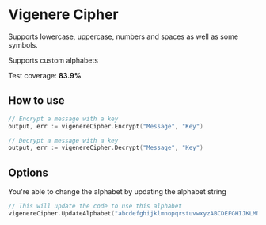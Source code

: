 # Vigenere Cipher

Supports lowercase, uppercase, numbers and spaces as well as some symbols.

Supports custom alphabets

Test coverage: **83.9%**

## How to use

```go
// Encrypt a message with a key
output, err := vigenereCipher.Encrypt("Message", "Key")

// Decrypt a message with a key
output, err := vigenereCipher.Decrypt("Message", "Key")
```

## Options

You're able to change the alphabet by updating the alphabet string

```go
// This will update the code to use this alphabet
vigenereCipher.UpdateAlphabet("abcdefghijklmnopqrstuvwxyzABCDEFGHIJKLMNOPQRSTUVWXYZ0123456789 ?!:;.,-_<>*'|=+{}()[]&#@/%\"")
```